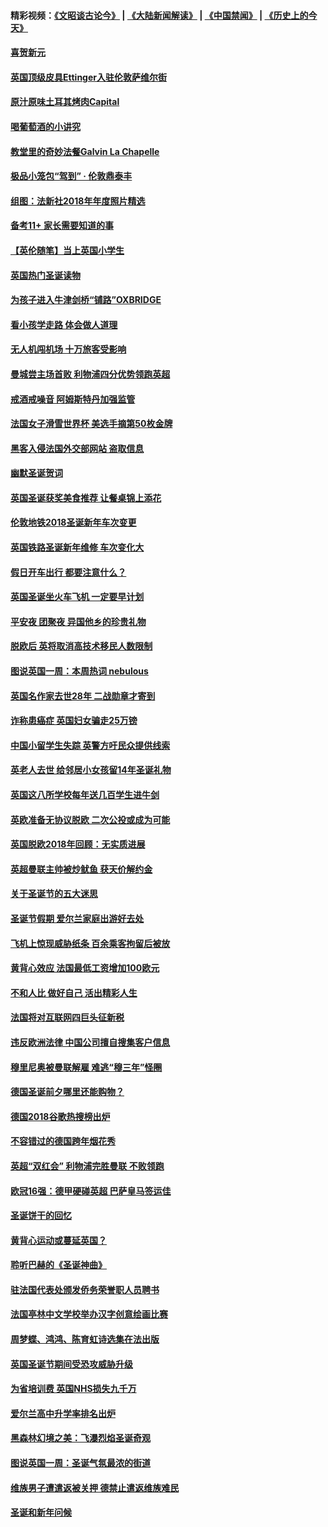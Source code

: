 #### 精彩视频：[《文昭谈古论今》](https://github.com/gfw-breaker/wenzhao/blob/master/README.md?t=12301831) | [《大陆新闻解读》](https://github.com/gfw-breaker/ntdtv-comedy/blob/master/README.md?t=12301831) | [《中国禁闻》](https://github.com/gfw-breaker/ntdtv-news/blob/master/README.md?t=12301831) | [《历史上的今天》](https://github.com/gfw-breaker/today-in-history/blob/master/README.md?t=12301831) 

#### [喜贺新元](../pages/nsc974/n10936605.md?t=12301831) 

#### [英国顶级皮具Ettinger入驻伦敦萨维尔街](../pages/nsc974/n10936595.md?t=12301831) 

#### [原汁原味土耳其烤肉Capital](../pages/nsc974/n10936573.md?t=12301831) 

#### [喝葡萄酒的小讲究](../pages/nsc974/n10936535.md?t=12301831) 

#### [教堂里的奇妙法餐Galvin La Chapelle](../pages/nsc974/n10935913.md?t=12301831) 

#### [极品小笼包“驾到” · 伦敦鼎泰丰](../pages/nsc974/n10935791.md?t=12301831) 

#### [组图：法新社2018年年度照片精选](../pages/nsc974/n10935213.md?t=12301831) 

#### [备考11+ 家长需要知道的事](../pages/nsc974/n10934312.md?t=12301831) 

#### [【英伦随笔】当上英国小学生](../pages/nsc974/n10934305.md?t=12301831) 

#### [英国热门圣诞读物](../pages/nsc974/n10934285.md?t=12301831) 

#### [为孩子进入牛津剑桥“铺路”OXBRIDGE](../pages/nsc974/n10934233.md?t=12301831) 

#### [看小孩学走路 体会做人道理](../pages/nsc974/n10934169.md?t=12301831) 

#### [无人机闯机场  十万旅客受影响](../pages/nsc974/n10934028.md?t=12301831) 

#### [曼城尝主场首败 利物浦四分优势领跑英超](../pages/nsc974/n10932818.md?t=12301831) 

#### [戒酒戒噪音 阿姆斯特丹加强监管](../pages/nsc974/n10928070.md?t=12301831) 

#### [法国女子滑雪世界杯 美选手摘第50枚金牌](../pages/nsc974/n10927351.md?t=12301831) 

#### [黑客入侵法国外交部网站 盗取信息](../pages/nsc974/n10927269.md?t=12301831) 

#### [幽默圣诞贺词](../pages/nsc974/n10926672.md?t=12301831) 

#### [英国圣诞获奖美食推荐 让餐桌锦上添花](../pages/nsc974/n10926641.md?t=12301831) 

#### [伦敦地铁2018圣诞新年车次变更](../pages/nsc974/n10926629.md?t=12301831) 

#### [英国铁路圣诞新年维修 车次变化大](../pages/nsc974/n10926618.md?t=12301831) 

#### [假日开车出行 都要注意什么？](../pages/nsc974/n10926610.md?t=12301831) 

#### [英国圣诞坐火车飞机 一定要早计划](../pages/nsc974/n10926599.md?t=12301831) 

#### [平安夜 团聚夜 异国他乡的珍贵礼物](../pages/nsc974/n10925634.md?t=12301831) 

#### [脱欧后 英将取消高技术移民人数限制](../pages/nsc974/n10924981.md?t=12301831) 

#### [图说英国一周：本周热词 nebulous](../pages/nsc974/n10925020.md?t=12301831) 

#### [英国名作家去世28年 二战勋章才寄到](../pages/nsc974/n10925014.md?t=12301831) 

#### [诈称患癌症 英国妇女骗走25万镑](../pages/nsc974/n10925008.md?t=12301831) 

#### [中国小留学生失踪  英警方吁民众提供线索](../pages/nsc974/n10925001.md?t=12301831) 

#### [英老人去世 给邻居小女孩留14年圣诞礼物](../pages/nsc974/n10924997.md?t=12301831) 

#### [英国这八所学校每年送几百学生进牛剑](../pages/nsc974/n10924990.md?t=12301831) 

#### [英欧准备无协议脱欧 二次公投或成为可能](../pages/nsc974/n10923373.md?t=12301831) 

#### [英国脱欧2018年回顾：无实质进展](../pages/nsc974/n10923355.md?t=12301831) 

#### [英超曼联主帅被炒鱿鱼 获天价解约金](../pages/nsc974/n10922656.md?t=12301831) 

#### [关于圣诞节的五大迷思](../pages/nsc974/n10919864.md?t=12301831) 

#### [圣诞节假期 爱尔兰家庭出游好去处](../pages/nsc974/n10919966.md?t=12301831) 

#### [飞机上惊现威胁纸条 百余乘客拘留后被放](../pages/nsc974/n10920081.md?t=12301831) 

#### [黄背心效应 法国最低工资增加100欧元](../pages/nsc974/n10919737.md?t=12301831) 

#### [不和人比 做好自己 活出精彩人生](../pages/nsc974/n10920053.md?t=12301831) 

#### [法国将对互联网四巨头征新税](../pages/nsc974/n10919837.md?t=12301831) 

#### [违反欧洲法律 中国公司擅自搜集客户信息](../pages/nsc974/n10918199.md?t=12301831) 

#### [穆里尼奥被曼联解雇 难逃“穆三年”怪圈](../pages/nsc974/n10919101.md?t=12301831) 

#### [德国圣诞前夕哪里还能购物？](../pages/nsc974/n10918186.md?t=12301831) 

#### [德国2018谷歌热搜榜出炉](../pages/nsc974/n10918077.md?t=12301831) 

#### [不容错过的德国跨年烟花秀](../pages/nsc974/n10917989.md?t=12301831) 

#### [英超“双红会” 利物浦完胜曼联 不败领跑](../pages/nsc974/n10917557.md?t=12301831) 

#### [欧冠16强：德甲硬碰英超 巴萨皇马签运佳](../pages/nsc974/n10917207.md?t=12301831) 

#### [圣诞饼干的回忆](../pages/nsc974/n10916160.md?t=12301831) 

#### [黄背心运动或蔓延英国？](../pages/nsc974/n10915769.md?t=12301831) 

#### [聆听巴赫的《圣诞神曲》](../pages/nsc974/n10910868.md?t=12301831) 

#### [驻法国代表处颁发侨务荣誉职人员聘书](../pages/nsc974/n10912829.md?t=12301831) 

#### [法国亭林中文学校举办汉字创意绘画比赛](../pages/nsc974/n10912809.md?t=12301831) 

#### [周梦蝶、鸿鸿、陈育虹诗选集在法出版](../pages/nsc974/n10912778.md?t=12301831) 

#### [英国圣诞节期间受恐攻威胁升级](../pages/nsc974/n10911486.md?t=12301831) 

#### [为省培训费  英国NHS损失九千万](../pages/nsc974/n10911478.md?t=12301831) 

#### [爱尔兰高中升学率排名出炉](../pages/nsc974/n10910761.md?t=12301831) 

#### [黑森林幻境之美：飞瀑烈焰圣诞奇观](../pages/nsc974/n10909442.md?t=12301831) 

#### [图说英国一周：圣诞气氛最浓的街道](../pages/nsc974/n10909173.md?t=12301831) 

#### [维族男子遭遣返被关押 德禁止遣返维族难民](../pages/nsc974/n10908943.md?t=12301831) 

#### [圣诞和新年问候](../pages/nsc974/n10909160.md?t=12301831) 

